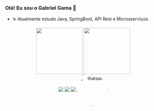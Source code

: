 ### Olá! Eu sou o Gabriel Gama 👋

- ☕ Atualmente estudo Java, SpringBoot, API Rest e Microsserviços.
<div align="center">
  <a href="https://github.com/gamagabriel">
  <img height="150em" src="https://github-readme-stats.vercel.app/api?username=gamagabriel&show_icons=true&theme=dracula&include_all_commits=true&count_private=true"/>
  <img height="150em" src="https://github-readme-stats.vercel.app/api/top-langs/?username=gamagabriel&layout=compact&langs_count=7&theme=dracula"/>
</div>
  <div align="center"> 
    <a href="https://instagram.com/gamagbr" target="_blank"><img src="https://img.shields.io/badge/-Instagram-%23E4405F?style=for-the-badge&logo=instagram&logoColor=white" target="_blank"></a>
    <a href = "mailto:gbr.gama99@gmail.com"><img src="https://img.shields.io/badge/-Gmail-%23333?style=for-the-badge&logo=gmail&logoColor=white" target="_blank"></a>
  <a href="https://www.linkedin.com/in/gamagabriel" target="_blank"><img src="https://img.shields.io/badge/-LinkedIn-%230077B5?style=for-the-badge&logo=linkedin&logoColor=white" target="_blank"></a> 
    <img align="center" alt="thatsall" height="100" style="border-radius:50px;" src="https://media4.giphy.com/media/xUPOqo6E1XvWXwlCyQ/giphy.gif">
  </div>
